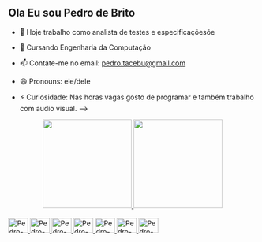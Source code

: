 ## Ola Eu sou Pedro de Brito

  
  - 🔭 Hoje trabalho como analista de testes e especificaçõesõe
- 🌱 Cursando Engenharia da Computação
- 📫 Contate-me no email: pedro.tacebu@gmail.com
- 😄 Pronouns: ele/dele
- ⚡ Curiosidade: Nas horas vagas gosto de programar e também trabalho com audio visual.
-->




   <link rel="stylesheet" href="https://cdn.jsdelivr.net/gh/devicons/devicon@v2.15.1/devicon.min.css">

          

<div align="center">
  <a href="https://github.com/pedrobrito07">
  <img height="180em" src="https://github-readme-stats.vercel.app/api?username=pedrobrito07&show_icons=true&theme=dracula&include_all_commits=true&count_private=true"/>
  <img height="180em" src="https://github-readme-stats.vercel.app/api/top-langs/?username=pedrobrito07&layout=compact&langs_count=7&theme=dracula"/>
</div>



<div style="display: inline_block"><br>
    
<img aling ="center" alt="Pedro-Flutter" height ="30" width="40" src="https://img.shields.io/badge/Flutter-02569B?style=for-the-badge&logo=flutter&logoColor=white">
<img aling ="center" alt="Pedro-C++" height ="30" width="40" src="https://img.shields.io/badge/C%2B%2B-00599C?style=for-the-badge&logo=c%2B%2B&logoColor=white">
<img aling ="center" alt="Pedro-Dart" height ="30" width="40" src="https://img.shields.io/badge/Dart-0175C2?style=for-the-badge&logo=dart&logoColor=white">
<img aling ="center" alt="Pedro-C" height ="30" width="40" src="https://img.shields.io/badge/C-00599C?style=for-the-badge&logo=c&logoColor=white">
<img aling ="center" alt="Pedro-CSS3" height ="30" width="40" src="https://img.shields.io/badge/CSS3-1572B6?style=for-the-badge&logo=css3&logoColor=white">
<img aling ="center" alt="Pedro-HTML5" height ="30" width="40" src="https://img.shields.io/badge/HTML5-E34F26?style=for-the-badge&logo=html5&logoColor=white">
<img aling ="center" alt="Pedro-JavaScritp" height ="30" width="40" src="https://img.shields.io/badge/JavaScript-F7DF1E?style=for-the-badge&logo=javascript&logoColor=black">


          

</div>
  
